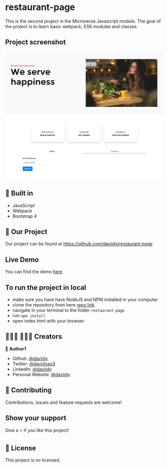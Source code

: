 # restaurant-page
This is the second project in the Microverse Javascript module. The goal of the project is to learn basic webpack, ES6 modules and classes.

## Project screenshot
![screenshot](./screenshot.png)

## 🔨 Built in

- JavaScript
- Webpack
- Bootstrap 4

## 🚀 Our Project

Our project can be found at https://github.com/daviidy/restaurant-page

## Live Demo

You can find the demo [here](https://daviidy.github.io/restaurant-page/)


## To run the project in local

- make sure you have have NodeJS and NPM installed in your computer
- clone the repository from here [repo link](https://github.com/daviidy/restaurant-page)
- navigate in your terminal to the folder `restaurant-page`
- run `npm install`
- open index.html with your browser

## 👨🏽‍💻 👨🏿‍💻 Creators

👤 **Author1**

- Github: [@daviidy](https://github.com/daviidy)
- Twitter: [@davidyao3](https://twitter.com/DavidYao3)
- LinkedIn: [@daviidy](https://www.linkedin.com/in/david-yao-6bb95299/)
- Personal Website: [@daviidy](http://david-yao.com)

## 🤝 Contributing

Contributions, issues and feature requests are welcome!

## Show your support

Give a ⭐️ if you like this project!

## 📝 License

This project is no licensed.
